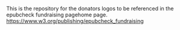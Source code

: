 This is the repository for the donators logos to be referenced in the epubcheck fundraising pagehome page.
https://www.w3.org/publishing/epubcheck_fundraising
